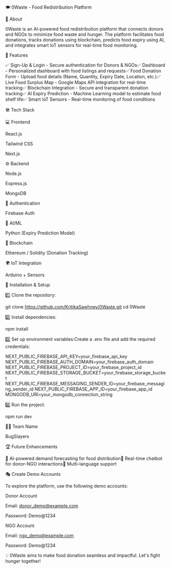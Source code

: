 🍽️ 0Waste - Food Redistribution Platform

📌 About

0Waste is an AI-powered food redistribution platform that connects donors and NGOs to minimize food waste and hunger. The platform facilitates food donations, tracks donations using blockchain, predicts food expiry using AI, and integrates smart IoT sensors for real-time food monitoring.

🚀 Features

✅ Sign-Up & Login - Secure authentication for Donors & NGOs✅ Dashboard - Personalized dashboard with food listings and requests✅ Food Donation Form - Upload food details (Name, Quantity, Expiry Date, Location, etc.)✅ Live Food Surplus Map - Google Maps API integration for real-time tracking✅ Blockchain Integration - Secure and transparent donation tracking✅ AI Expiry Prediction - Machine Learning model to estimate food shelf life✅ Smart IoT Sensors - Real-time monitoring of food conditions

🛠️ Tech Stack

💻 Frontend

React.js

Tailwind CSS

Next.js

⚙️ Backend

Node.js

Express.js

MongoDB

🔐 Authentication

Firebase Auth

🤖 AI/ML

Python (Expiry Prediction Model)

🔗 Blockchain

Ethereum / Solidity (Donation Tracking)

🌍 IoT Integration

Arduino + Sensors

🔧 Installation & Setup

1️⃣ Clone the repository:

git clone https://github.com/KritikaSawhney/0Waste.git
cd 0Waste

2️⃣ Install dependencies:

npm install

3️⃣ Set up environment variables:Create a .env file and add the required credentials:

NEXT_PUBLIC_FIREBASE_API_KEY=your_firebase_api_key
NEXT_PUBLIC_FIREBASE_AUTH_DOMAIN=your_firebase_auth_domain
NEXT_PUBLIC_FIREBASE_PROJECT_ID=your_firebase_project_id
NEXT_PUBLIC_FIREBASE_STORAGE_BUCKET=your_firebase_storage_bucket
NEXT_PUBLIC_FIREBASE_MESSAGING_SENDER_ID=your_firebase_messaging_sender_id
NEXT_PUBLIC_FIREBASE_APP_ID=your_firebase_app_id
MONGODB_URI=your_mongodb_connection_string

4️⃣ Run the project:

npm run dev

👨‍💻 Team Name

BugSlayers

🏆 Future Enhancements

🔹 AI-powered demand forecasting for food distribution🔹 Real-time chatbot for donor-NGO interactions🔹 Multi-language support

🎭 Create Demo Accounts

To explore the platform, use the following demo accounts:

Donor Account

Email: donor_demo@example.com

Password: Demo@1234

NGO Account

Email: ngo_demo@example.com

Password: Demo@1234

💡 0Waste aims to make food donation seamless and impactful. Let's fight hunger together!

